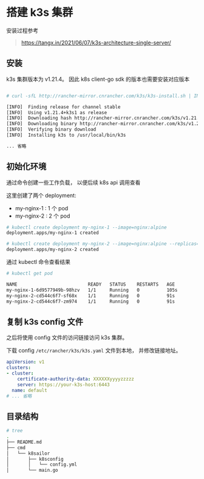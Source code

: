 # 搭建 k3s 集群

安装过程参考

> https://tangx.in/2021/06/07/k3s-architecture-single-server/


## 安装

k3s 集群版本为 v1.21.4。 因此 k8s client-go sdk 的版本也需要安装对应版本

```bash

# curl -sfL http://rancher-mirror.cnrancher.com/k3s/k3s-install.sh | INSTALL_K3S_MIRROR=cn sh -

[INFO]  Finding release for channel stable
[INFO]  Using v1.21.4+k3s1 as release
[INFO]  Downloading hash http://rancher-mirror.cnrancher.com/k3s/v1.21.4-k3s1/sha256sum-amd64.txt
[INFO]  Downloading binary http://rancher-mirror.cnrancher.com/k3s/v1.21.4-k3s1/k3s
[INFO]  Verifying binary download
[INFO]  Installing k3s to /usr/local/bin/k3s

... 省略
```

## 初始化环境

通过命令创建一些工作负载， 以便后续 k8s api 调用查看

这里创建了两个 deployment: 
+ my-nginx-1 : 1 个 pod
+ my-nginx-2 : 2 个 pod

```bash
# kubectl create deployment my-nginx-1 --image=nginx:alpine
deployment.apps/my-nginx-1 created

# kubectl create deployment my-nginx-2 --image=nginx:alpine --replicas=2
deployment.apps/my-nginx-2 created
```

通过 kubectl 命令查看结果

```bash
# kubectl get pod

NAME                          READY   STATUS    RESTARTS   AGE
my-nginx-1-6d9577949b-98hzv   1/1     Running   0          105s
my-nginx-2-cd544c6f7-sf68x    1/1     Running   0          91s
my-nginx-2-cd544c6f7-zm974    1/1     Running   0          91s
```

## 复制 k3s config 文件

之后将使用 config 文件的访问链接访问 k3s 集群。 

下载 config  `/etc/rancher/k3s/k3s.yaml` 文件到本地， 并修改链接地址。

```yaml
apiVersion: v1
clusters:
- cluster:
    certificate-authority-data: XXXXXXyyyyzzzzz
    server: https://your-k3s-host:6443
  name: default
# ... 省略
```

## 目录结构

```bash
# tree
.
├── README.md
├── cmd
│   └── k8sailor
│       ├── k8sconfig
│       │   └── config.yml
│       └── main.go
```